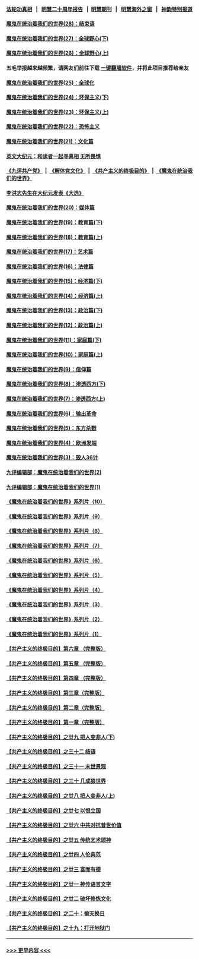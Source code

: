 #### [法轮功真相](https://github.com/gfw-breaker/truth/blob/master/README.md?t=0) &nbsp;&nbsp;|&nbsp;&nbsp; [明慧二十周年报告](https://github.com/gfw-breaker/mh-reports/blob/master/README.md?t=0) &nbsp;&nbsp;|&nbsp;&nbsp;[明慧期刊](https://github.com/gfw-breaker/mh-qikan) &nbsp;&nbsp;|&nbsp;&nbsp; [明慧海外之窗](https://github.com/gfw-breaker/mh-news/blob/master/README.md?t=0) &nbsp;&nbsp;|&nbsp;&nbsp; [神韵特别报道](https://github.com/gfw-breaker/mh-news/blob/master/shenyun.md?t=0)
#### [魔鬼在统治着我们的世界(28)：结束语](../pages/nsc422/n10936246.md?t=06211802) 
#### [魔鬼在统治着我们的世界(27)：全球野心(下)](../pages/nsc422/n10928319.md?t=06211802) 
#### [魔鬼在统治着我们的世界(26)：全球野心(上)](../pages/nsc422/n10900318.md?t=06211802) 
#### 五毛举报越来越频繁，请网友们前往下载 [一键翻墙软件](https://github.com/gfw-breaker/ssr-accounts)，并将此项目推荐给亲友
#### [魔鬼在统治着我们的世界(25)：全球化](../pages/nsc422/n10788205.md?t=06211802) 
#### [魔鬼在统治着我们的世界(24)：环保主义(下)](../pages/nsc422/n10695307.md?t=06211802) 
#### [魔鬼在统治着我们的世界(23)：环保主义(上)](../pages/nsc422/n10688613.md?t=06211802) 
#### [魔鬼在统治着我们的世界(22)：恐怖主义](../pages/nsc422/n10614727.md?t=06211802) 
#### [魔鬼在统治着我们的世界(21)：文化篇](../pages/nsc422/n10597706.md?t=06211802) 
#### [英文大纪元：和读者一起寻真相 无所畏惧](../pages/nsc422/n12542027.md?t=06211802) 
#### [《九评共产党》](https://github.com/begood0513/9ping.md/blob/master/README.md) &nbsp;|&nbsp; [《解体党文化》](../../../../jtdwh.md/blob/master/README.md)  &nbsp;|&nbsp; [《共产主义的终极目的》](../../../../gczydzjmd.md/blob/master/README.md) &nbsp;|&nbsp; [《魔鬼在统治我们的世界》](../../../../mgztzwmdsj.md/blob/master/README.md) 
#### [李洪志先生在大纪元发表《大选》](../pages/nsc422/n12534746.md?t=06211802) 
#### [魔鬼在统治着我们的世界(20)：媒体篇](../pages/nsc422/n10586579.md?t=06211802) 
#### [魔鬼在统治着我们的世界(19)：教育篇(下)](../pages/nsc422/n10564808.md?t=06211802) 
#### [魔鬼在统治着我们的世界(18)：教育篇(上)](../pages/nsc422/n10526970.md?t=06211802) 
#### [魔鬼在统治着我们的世界(17)：艺术篇](../pages/nsc422/n10499093.md?t=06211802) 
#### [魔鬼在统治着我们的世界(16)：法律篇](../pages/nsc422/n10485969.md?t=06211802) 
#### [魔鬼在统治着我们的世界(15)：经济篇(下)](../pages/nsc422/n10469975.md?t=06211802) 
#### [魔鬼在统治着我们的世界(14)：经济篇(上)](../pages/nsc422/n10457370.md?t=06211802) 
#### [魔鬼在统治着我们的世界(13)：政治篇(下)](../pages/nsc422/n10448270.md?t=06211802) 
#### [魔鬼在统治着我们的世界(12)：政治篇(上)](../pages/nsc422/n10444576.md?t=06211802) 
#### [魔鬼在统治着我们的世界(11)：家庭篇(下)](../pages/nsc422/n10440961.md?t=06211802) 
#### [魔鬼在统治着我们的世界(10)：家庭篇(上)](../pages/nsc422/n10435448.md?t=06211802) 
#### [魔鬼在统治着我们的世界(9)：信仰篇](../pages/nsc422/n10432159.md?t=06211802) 
#### [魔鬼在统治着我们的世界(8)：渗透西方(下)](../pages/nsc422/n10429603.md?t=06211802) 
#### [魔鬼在统治着我们的世界(7)：渗透西方(上)](../pages/nsc422/n10426013.md?t=06211802) 
#### [魔鬼在统治着我们的世界(6)：输出革命](../pages/nsc422/n10421536.md?t=06211802) 
#### [魔鬼在统治着我们的世界(5)：东方杀戮](../pages/nsc422/n10417707.md?t=06211802) 
#### [魔鬼在统治着我们的世界(4)：欧洲发端](../pages/nsc422/n10414890.md?t=06211802) 
#### [魔鬼在统治着我们的世界(3)：毁人36计](../pages/nsc422/n10411583.md?t=06211802) 
#### [九评编辑部：魔鬼在统治着我们的世界(2)](../pages/nsc422/n10410036.md?t=06211802) 
#### [九评编辑部：魔鬼在统治着我们的世界(1)](../pages/nsc422/n10406825.md?t=06211802) 
#### [《魔鬼在统治着我们的世界》系列片（10）](../pages/nsc422/n12292670.md?t=06211802) 
#### [《魔鬼在统治着我们的世界》系列片（9）](../pages/nsc422/n12290859.md?t=06211802) 
#### [《魔鬼在统治着我们的世界》系列片（8）](../pages/nsc422/n12287445.md?t=06211802) 
#### [《魔鬼在统治着我们的世界》系列片（7）](../pages/nsc422/n12283425.md?t=06211802) 
#### [《魔鬼在统治着我们的世界》系列片（6）](../pages/nsc422/n12282314.md?t=06211802) 
#### [《魔鬼在统治着我们的世界》系列片（5）](../pages/nsc422/n12281419.md?t=06211802) 
#### [《魔鬼在统治着我们的世界》系列片（4）](../pages/nsc422/n12274024.md?t=06211802) 
#### [《魔鬼在统治着我们的世界》系列片（3）](../pages/nsc422/n12271322.md?t=06211802) 
#### [《魔鬼在统治着我们的世界》系列片（2）](../pages/nsc422/n12269049.md?t=06211802) 
#### [《魔鬼在统治着我们的世界》系列片（1）](../pages/nsc422/n12267575.md?t=06211802) 
#### [【共产主义的终极目的】第六章 （完整版）](../pages/nsc422/n11428913.md?t=06211802) 
#### [【共产主义的终极目的】第五章 （完整版）](../pages/nsc422/n11428912.md?t=06211802) 
#### [【共产主义的终极目的】第四章 （完整版）](../pages/nsc422/n11428907.md?t=06211802) 
#### [【共产主义的终极目的】第三章（完整版）](../pages/nsc422/n11428848.md?t=06211802) 
#### [【共产主义的终极目的】第二章（完整版）](../pages/nsc422/n11428831.md?t=06211802) 
#### [【共产主义的终极目的】第一章（完整版）](../pages/nsc422/n11417651.md?t=06211802) 
#### [【共产主义的终极目的】之廿九 把人变非人(下)](../pages/nsc422/n11344140.md?t=06211802) 
#### [【共产主义的终极目的】之三十二 结语](../pages/nsc422/n11360535.md?t=06211802) 
#### [【共产主义的终极目的】之三十一 末世景观](../pages/nsc422/n11351129.md?t=06211802) 
#### [【共产主义的终极目的】之三十 几成狼世界](../pages/nsc422/n11348280.md?t=06211802) 
#### [【共产主义的终极目的】之廿八 把人变非人(上)](../pages/nsc422/n11340492.md?t=06211802) 
#### [【共产主义的终极目的】之廿七 以恨立国](../pages/nsc422/n11336944.md?t=06211802) 
#### [【共产主义的终极目的】之廿六 中共对抗普世价值](../pages/nsc422/n11324785.md?t=06211802) 
#### [【共产主义的终极目的】之廿五 传统艺术颂神](../pages/nsc422/n11296396.md?t=06211802) 
#### [【共产主义的终极目的】之廿四 人伦典范](../pages/nsc422/n11296397.md?t=06211802) 
#### [【共产主义的终极目的】之廿三 富而有德](../pages/nsc422/n11283598.md?t=06211802) 
#### [【共产主义的终极目的】之廿一 神传语言文字](../pages/nsc422/n11263265.md?t=06211802) 
#### [【共产主义的终极目的】之廿二 破坏修炼文化](../pages/nsc422/n11245728.md?t=06211802) 
#### [【共产主义的终极目的】之二十：偷天换日](../pages/nsc422/n11238846.md?t=06211802) 
#### [【共产主义的终极目的】之十九：打开地狱门](../pages/nsc422/n11206376.md?t=06211802) 

----
#### [ >>> 更早内容 <<< ](../indexes/nsc422-earlier.md)
